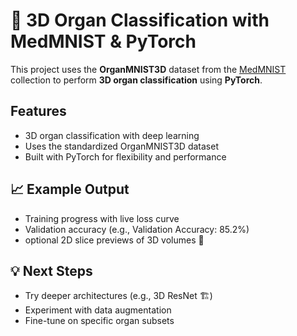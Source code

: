 # 🧠 3D Organ Classification with MedMNIST & PyTorch

This project uses the **OrganMNIST3D** dataset from the [MedMNIST](https://medmnist.com/) collection to perform **3D organ classification** using **PyTorch**.

## Features

- 3D organ classification with deep learning
- Uses the standardized OrganMNIST3D dataset
- Built with PyTorch for flexibility and performance

## 📈 Example Output

- Training progress with live loss curve
- Validation accuracy (e.g., Validation Accuracy: 85.2%)
- optional 2D slice previews of 3D volumes 🧬

## 💡 Next Steps

- Try deeper architectures (e.g., 3D ResNet 🏗️)
- Experiment with data augmentation
- Fine-tune on specific organ subsets
